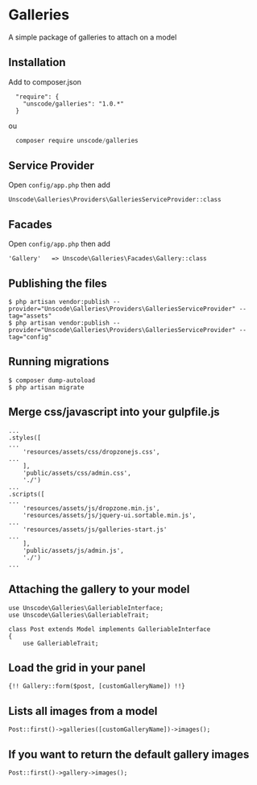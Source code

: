 # Galleries
A simple package of galleries to attach on a model

## Installation

Add to composer.json

```
  "require": {
    "unscode/galleries": "1.0.*"
  }
```

ou

```js
  composer require unscode/galleries
```

## Service Provider

Open `config/app.php` then add

`Unscode\Galleries\Providers\GalleriesServiceProvider::class`

## Facades

Open `config/app.php` then add

`'Gallery'   => Unscode\Galleries\Facades\Gallery::class`

## Publishing the files

```
$ php artisan vendor:publish --provider="Unscode\Galleries\Providers\GalleriesServiceProvider" --tag="assets"
$ php artisan vendor:publish --provider="Unscode\Galleries\Providers\GalleriesServiceProvider" --tag="config"
```

## Running migrations

```
$ composer dump-autoload
$ php artisan migrate
```

## Merge css/javascript into your gulpfile.js

```
...
.styles([
...
	'resources/assets/css/dropzonejs.css',
...
	],
	'public/assets/css/admin.css',
	'./')
...
.scripts([
...
	'resources/assets/js/dropzone.min.js',
	'resources/assets/js/jquery-ui.sortable.min.js',
...
    'resources/assets/js/galleries-start.js'
...
	],
    'public/assets/js/admin.js',
    './')
...    
```

## Attaching the gallery to your model

```
use Unscode\Galleries\GalleriableInterface;
use Unscode\Galleries\GalleriableTrait;

class Post extends Model implements GalleriableInterface
{
    use GalleriableTrait;
```

## Load the grid in your panel

```
{!! Gallery::form($post, [customGalleryName]) !!}
```

## Lists all images from a model

```
Post::first()->galleries([customGalleryName])->images();
```

## If you want to return the default gallery images

```
Post::first()->gallery->images();
```
